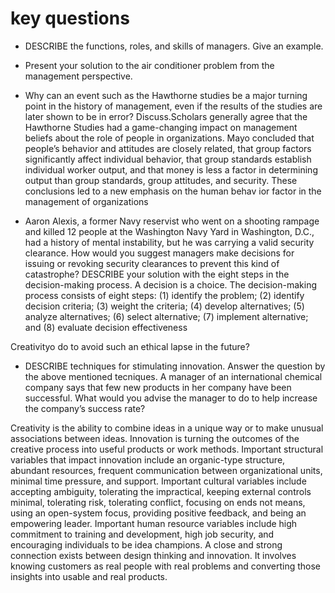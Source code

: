 # key questions

* DESCRIBE the functions, roles, and skills of managers. Give an example. 

* Present your solution to the air conditioner problem from the management perspective.

* Why can an event such as the Hawthorne studies be a major turning point in the history of management, even if the results of the studies are later shown to be in error? Discuss.Scholars generally agree that the Hawthorne Studies had a game-changing impact on management beliefs about the role of people in organizations. Mayo concluded that people’s behavior and attitudes are closely related, that group factors significantly affect individual behavior, that group standards establish individual worker output, and that money is less a factor in determining output than group standards, group attitudes, and security. These conclusions led to a new emphasis on the human behav ior factor in the management of organizations

* Aaron Alexis, a former Navy reservist who went on a shooting rampage and killed 12 people at the Washington Navy Yard in Washington, D.C., had a history of mental instability, but he was carrying a valid security clearance. How would you suggest managers make decisions for issuing or revoking security clearances to prevent this kind of catastrophe? DESCRIBE your solution with the eight steps in the decision-making process.
A decision is a choice. The decision-making process consists of eight steps: (1) identify the problem; (2) identify decision criteria; (3) weight the criteria; (4) develop alternatives; (5) analyze alternatives; (6) select alternative; (7) implement alternative; and (8) evaluate decision effectiveness  

Creativityo do to avoid such an ethical lapse in the future?
* DESCRIBE techniques for stimulating innovation. Answer the question by the above mentioned tecniques. A manager of an international chemical company says that few new products in her company have been successful. What would you advise the manager to do to help increase the company’s success rate?

Creativity is the ability to combine ideas in a unique way or to make unusual associations between ideas. Innovation is turning the outcomes of the creative process into useful products or work methods. Important structural variables that impact innovation include an organic-type structure, abundant resources, frequent communication between organizational units, minimal time pressure, and support. Important cultural variables include accepting ambiguity, tolerating the impractical, keeping external controls minimal, tolerating risk, tolerating conflict, focusing on ends not means, using an open-system focus, providing positive feedback, and being an empowering leader. Important human resource variables include high commitment to training and development, high job security, and encouraging individuals to be idea champions. A close and strong connection exists between design thinking and innovation. It involves knowing customers as real people with real problems and converting those insights into usable and real products.
